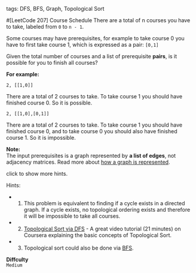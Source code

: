 tags: DFS, BFS, Graph, Topological Sort

#[LeetCode 207] Course Schedule
There are a total of n courses you have to take, labeled from `0` to `n - 1`.

Some courses may have prerequisites, for example to take course 0 you have to first take course 1, which is expressed as a pair: `[0,1]`

Given the total number of courses and a list of prerequisite **pairs**, is it possible for you to finish all courses?

**For example:**  

    2, [[1,0]]
There are a total of 2 courses to take. To take course 1 you should have finished course 0. So it is possible.

    2, [[1,0],[0,1]]
There are a total of 2 courses to take. To take course 1 you should have finished course 0, and to take course 0 you should also have finished course 1. So it is impossible.

**Note:**  
The input prerequisites is a graph represented by **a list of edges**, not adjacency matrices. Read more about [how a graph is represented](https://www.khanacademy.org/computing/computer-science/algorithms/graph-representation/a/representing-graphs).

click to show more hints.

Hints:  

 * 1. This problem is equivalent to finding if a cycle exists in a directed graph. If a cycle exists, no topological ordering exists and therefore it will be impossible to take all courses.
 * 2. [Topological Sort via DFS][] - A great video tutorial (21 minutes) on Coursera explaining the basic concepts of Topological Sort.
 * 3. Topological sort could also be done via [BFS][].

**Diffculty**  
`Medium`

**Similar Problems**  
[[LeetCode 210] Course Schedule II]() `Medium`
[[LeetCode 261] Graph Valid Tree]() `Medium`
[[LeetCode 310] Minimum Height Tree]() `Medium`


#### Analysis

题目等价为：检测有向图中是否有环

LeetCode 中关于图的题很少，有向图的仅此一道，还有一道关于无向图的题是 [Clone Graph][]，图这种数据结构相比于树，链表这些数据结构要更为复杂一些，尤其是有向图，比较麻烦。

（1） BFS 解法
我们定义二维数组 graph 来表示这个有向图，一维数组 in 来表示每个顶点的入度。
我们开始先根据输入来建立这个有向图，并将入度数组也初始化好。然后我们定义一个 queue 变量，将所有入度为 0 的点放入队列中，然后开始遍历队列，从 graph 里遍历其连接的点，每到达一个新节点，就将该新节点的入度减一，如果此时该节点入度为 0 ，就把其放入队列末尾。直到遍历完队列中所有的值，若此时还有节点的入度不为 0 ，则说明环存在，返回 false，反之则返回 true。

```cpp
// in 表示每个顶点的入度
// 入度为 0 的课程表示没有先修课

class Solution {
public:
    bool canFinish(int numCourses, vector<pair<int, int>>& prerequisites) {
        vector<vector<int> > graph(numCourses, vector<int>(0));
        vector<int> in(numCourses, 0);
        for (auto a : prerequisites) {
            graph[a.second].push_back(a.first); // 每一行是一个 prerequsite，这一行中存的就是依赖于 prerequsite 的课程。边的方向是由 prerequisite -> class
            ++in[a.first];
        }
        queue<int> q;
        for (int i = 0; i < numCourses; ++i) { // 把所有入度为 0 的顶点存入 queue 中，并且依次遍历他们的邻接点。
            if (in[i] == 0) q.push(i);
        }
        while (!q.empty()) {
            int t = q.front();
            q.pop();
            for (auto a : graph[t]) {
                --in[a];
                if (in[a] == 0) q.push(a);
            }
        }
        for (int i = 0; i < numCourses; ++i) {  // 只要还有入度为 0 的点，就说明存在环。
            if (in[i] != 0) return false;
        }
        return true;
    }
};
```

（2） DFS 解法
还是用二维数组来建立，和 BFS 不同的是，我们像现在需要一个一维数组 visit[] 来记录访问状态
大体思路是，先建立好有向图，跟 BFS 一样，然后从第一个门课开始，找其可构成哪门课，暂时将当前课程标记为已访问，然后对新得到的课程调用 DFS 递归，直到出现新的课程已经访问过了，则返回 false ，没有冲突的话返回 true ，然后把标记为已访问的课程改为未访问。

```cpp
class Solution {
public:
    bool canFinish(int numCourses, vector<pair<int, int>>& prerequisites) {
        vector<vector<int>> graph(numCourses, vector<int>(0));
        vector<int> visit(numCourses, 0);
        for (auto a : prerequisites) {
            graph[a.second].push_back(a.first);
        }
        for (int i = 0; i < numCourses; ++i) {
            if (!canFinishDFS(graph, visit, i)) return false;
        }
        return true;
    }
    bool canFinishDFS(vector<vector<int>> &graph, vector<int> &visit, int i) {
        if (visit[i] == -1) return false;
        if (visit[i] == 1) return true;
        visit[i] = -1;
        for (auto a : graph[i]) {
            if (!canFinishDFS(graph, visit, a)) return false;
        }
        visit[i] = 1;
        return true;
    }
};
```

[Topological Sort via DFS]:https://class.coursera.org/algo-003/lecture/52
[BFS]:http://en.wikipedia.org/wiki/Topological_sorting#Algorithms
